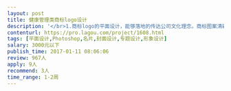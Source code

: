 ```yaml
---                
layout: post       
title: 健康管理类商标logo设计           
description: '</br>1.商标logo的平面设计，能够落地的传达公司文化理念。商标图案清新，时尚。</br>2.人员要求：有设计经验，沟通领会能力强</br>'     
contenturl: https://pro.lagou.com/project/1608.html      
tags: [平面设计,Photoshop,名片,封面设计,专题设计,形象设计]            
salary: 3000元以下          
publish_time: 2017-01-11 08:06:06         
review: 967人                   
apply: 9人                   
recommend: 3人                   
time_range: 1-2周              
---                 
```

